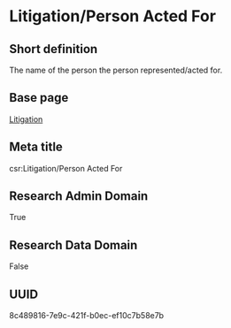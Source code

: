 # Litigation/Person Acted For
## Short definition
The name of the person the person represented/acted for.
## Base page
[Litigation](https://github.com/EuroCRIS/CASRAI-Dictionairies/blob/main/Objects/Litigation.md)
## Meta title
csr:Litigation/Person Acted For
## Research Admin Domain
True
## Research Data Domain
False
## UUID
8c489816-7e9c-421f-b0ec-ef10c7b58e7b
